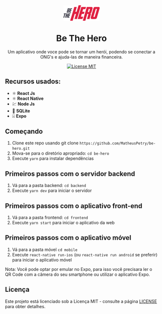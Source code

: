 <h1 align="center">
<br>
  <img src="imgs/logobehero.svg" alt="Be The Hero" width="120">
<br>
<br>
Be The Hero
</h1>

<p align="center">Um aplicativo onde voce pode se tornar um herói, podendo se conectar a ONG's e ajuda-las de maneira financeira.</p>


<p align="center">
  <a href="https://opensource.org/licenses/MIT">
    <img src="https://img.shields.io/badge/License-MIT-blue.svg" alt="License MIT">
  </a>
</p>

## Recursos usados:
[//]: # (Add the features of your project here:)

- ⚛️ **React Js** 
- ⚛️ **React Native** 
- 💹 **Node Js**
- 📄 **SQLite**
- ⍓  **Expo**

## Começando

1.  Clone este repo usando git clone `https://github.com/MatheusPetry/be-hero.git`
2.  Mova-se para o diretório apropriado: `cd be-hero`
3.  Execute `yarn` para instalar dependências

## Primeiros passos com o servidor backend

1.  Vá para a pasta backend: `cd backend`
2.  Execute `yarn dev` para iniciar o servidor

## Primeiros passos com o aplicativo front-end

1.  Vá para a pasta frontend: `cd frontend`
2.  Execute `yarn start` para iniciar o aplicativo da web

## Primeiros passos com o aplicativo móvel

1.  Vá para a pasta móvel `cd mobile`
2.  Execute `react-native run-ios` (ou `react-native run android` se preferir) para iniciar o aplicativo móvel

Nota: Você pode optar por emular no Expo, para isso você precisara ler o QR Code com a câmera do seu smartphone ou utilizar o aplicativo Expo.

## Licença

Este projeto está licenciado sob a Licença MIT - consulte a página [LICENSE](https://opensource.org/licenses/MIT) para obter detalhes.

